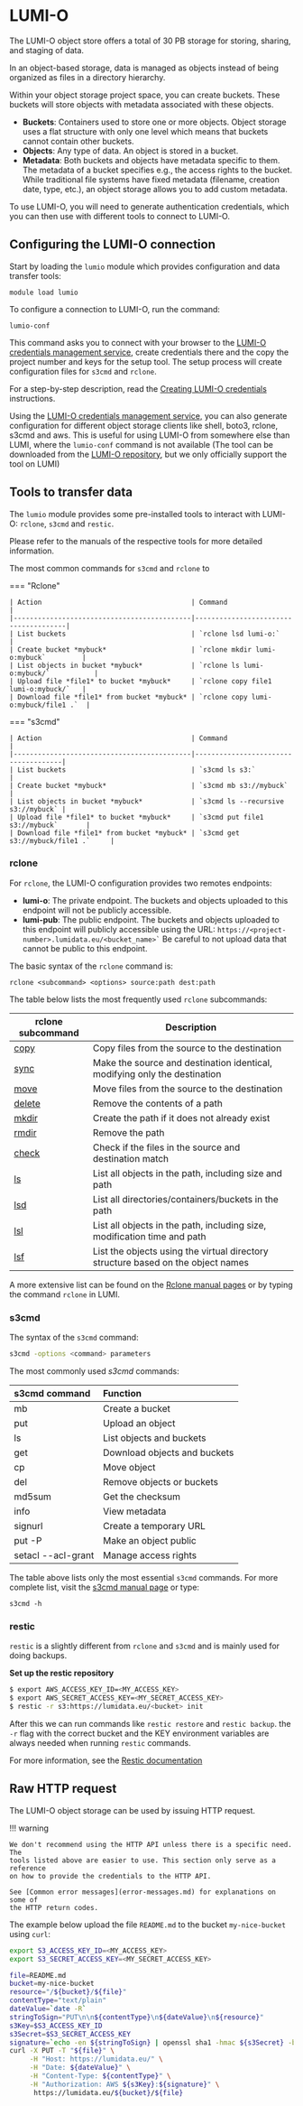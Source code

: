 # LUMI-O

[auth.lumidata.eu]: https://auth.lumidata.eu
[lumi-o-tools]: https://github.com/Lumi-supercomputer/LUMI-O-tools
[rclone-manual]: https://rclone.org/docs/

The LUMI-O object store offers a total of 30 PB storage for storing, sharing,
and staging of data.

In an object-based storage, data is managed as objects instead of being
organized as files in a directory hierarchy.

Within your object storage project space, you can create buckets. These buckets
will store objects with metadata associated with these objects.

- **Buckets**: Containers used to store one or more objects.
  Object storage uses a flat structure with only
  one level which means that buckets cannot contain other buckets.
- **Objects**: Any type of data. An object is stored in a bucket.
- **Metadata**: Both buckets and objects have metadata specific to them. The 
  metadata of a bucket specifies e.g., the access rights to the bucket. While
  traditional file systems have fixed metadata (filename, creation date, type,
  etc.), an object storage allows you to add custom metadata.

To use LUMI-O, you will need to generate authentication credentials, which you
can then use with different tools to connect to LUMI-O.

## Configuring the LUMI-O connection

Start by loading the `lumio` module which provides configuration and data
transfer tools:

```
module load lumio
```

To configure a connection to LUMI-O, run the command:
```text
lumio-conf
```

This command asks you to connect with your browser to the [LUMI-O credentials
management service](auth-lumidata-eu.md), create credentials there and the copy
the project number and keys for the setup tool. The setup process will create configuration files for `s3cmd`
and `rclone`.

For a step-by-step description, read the [Creating LUMI-O
credentials](auth-lumidata-eu.md) instructions.

Using the [LUMI-O credentials management service,](auth-lumidata-eu.md) you can
also generate configuration for different object storage clients like shell,
boto3, rclone, s3cmd and aws. This is useful for using LUMI-O from somewhere
else than LUMI, where the `lumio-conf` command is not available (The tool can be
downloaded from the [LUMI-O repository][lumi-o-tools], but we only officially
support the tool on LUMI) 

## Tools to transfer data

The `lumio` module provides some pre-installed tools to interact with LUMI-O:
`rclone`, `s3cmd` and `restic`.

Please refer to the manuals of the respective tools for more detailed information.

The most common commands for `s3cmd` and `rclone` to

=== "Rclone"
    
    | Action                                     | Command                              |
    |--------------------------------------------|--------------------------------------|
    | List buckets                               | `rclone lsd lumi-o:`                 |
    | Create bucket *mybuck*                     | `rclone mkdir lumi-o:mybuck`         |
    | List objects in bucket *mybuck*            | `rclone ls lumi-o:mybuck/`           |
    | Upload file *file1* to bucket *mybuck*     | `rclone copy file1 lumi-o:mybuck/`   |
    | Download file *file1* from bucket *mybuck* | `rclone copy lumi-o:mybuck/file1 .`  |

=== "s3cmd"

    | Action                                     | Command                             |
    |--------------------------------------------|-------------------------------------|
    | List buckets                               | `s3cmd ls s3:`                      |
    | Create bucket *mybuck*                     | `s3cmd mb s3://mybuck`              |
    | List objects in bucket *mybuck*            | `s3cmd ls --recursive  s3://mybuck` |
    | Upload file *file1* to bucket *mybuck*     | `s3cmd put file1 s3://mybuck`       |
    | Download file *file1* from bucket *mybuck* | `s3cmd get s3://mybuck/file1 .`     |

### rclone

For `rclone`, the LUMI-O configuration provides two remotes endpoints: 

- **lumi-o**: The private endpoint. The buckets and objects uploaded to this
              endpoint will not be publicly accessible.
- **lumi-pub**: The public endpoint. The buckets and objects uploaded to this
                endpoint will publicly accessible using the URL:
                ```
                https://<project-number>.lumidata.eu/<bucket_name>`
                ```
                Be careful to not upload data that cannot be public to this
                endpoint.


The basic syntax of the `rclone` command is:

```text
rclone <subcommand> <options> source:path dest:path 
```

The table below lists the most frequently used `rclone` subcommands:

[rc_copy]:    https://rclone.org/commands/rclone_copy/
[rc_sync]:    https://rclone.org/commands/rclone_sync/
[rc_move]:    https://rclone.org/commands/rclone_move/
[rc_delete]:  https://rclone.org/commands/rclone_delete/
[rc_mkdir]:   https://rclone.org/commands/rclone_mkdir/
[rc_rmdir]:   https://rclone.org/commands/rclone_rmdir/
[rc_check]:   https://rclone.org/commands/rclone_check/
[rc_ls]:      https://rclone.org/commands/rclone_ls/
[rc_lsd]:     https://rclone.org/commands/rclone_lsd/
[rc_lsl]:     https://rclone.org/commands/rclone_lsl/
[rc_lsf]:     https://rclone.org/commands/rclone_lsf/

| rclone subcommand   | Description                                                                      |
| ------------------- | -------------------------------------------------------------------------------- |
| [copy][rc_copy]     | Copy files from the source to the destination                                    |
| [sync][rc_sync]     | Make the source and destination identical, modifying only the destination        |
| [move][rc_move]     | Move files from the source to the destination                                    |
| [delete][rc_delete] | Remove the contents of a path                                                    |
| [mkdir][rc_mkdir]   | Create the path if it does not already exist                                     |
| [rmdir][rc_rmdir]   | Remove the path                                                                  |
| [check][rc_check]   | Check if the files in the source and destination match                           |
| [ls][rc_ls]         | List all objects in the path, including size and path                            |
| [lsd][rc_lsd]       | List all directories/containers/buckets in the path                              |
| [lsl][rc_lsl]       | List all objects in the path, including size, modification time and path         |
| [lsf][rc_lsf]       | List the objects using the virtual directory structure based on the object names |

A more extensive list can be found on the [Rclone manual pages][rclone-manual]
or by typing the command `rclone` in LUMI.

### s3cmd

The syntax of the `s3cmd` command:

```bash
s3cmd -options <command> parameters
```

The most commonly used _s3cmd_ commands:

| s3cmd command      | Function |
| :----------------- | :--------------------------- |
| mb                 | Create a bucket              |
| put                | Upload an object             |
| ls                 | List objects and buckets     |
| get                | Download objects and buckets |
| cp                 | Move object                  |
| del                | Remove objects or buckets    |
| md5sum             | Get the checksum             |
| info               | View metadata                |
| signurl            | Create a temporary URL       |
| put -P             | Make an object public        |
| setacl --acl-grant | Manage access rights         |


The table above lists only the most essential `s3cmd` commands. For more
complete list, visit the [s3cmd manual page](https://s3tools.org/usage) or type:

```text
s3cmd -h
```

### restic

`restic` is a slightly different from `rclone` and `s3cmd` and is mainly used
for doing backups. 

**Set up the restic repository**

```bash
$ export AWS_ACCESS_KEY_ID=<MY_ACCESS_KEY>
$ export AWS_SECRET_ACCESS_KEY=<MY_SECRET_ACCESS_KEY>
$ restic -r s3:https://lumidata.eu/<bucket> init
```

After this we can run commands like `restic restore` and `restic backup`. the
`-r` flag with the correct bucket and the KEY environment variables are always
needed when running `restic` commands.

For more information, see the [Restic documentation](https://restic.readthedocs.io/en/stable/index.html)

## Raw HTTP request 

The LUMI-O object storage can be used by issuing HTTP request.

!!! warning

    We don't recommend using the HTTP API unless there is a specific need. The 
    tools listed above are easier to use. This section only serve as a reference
    on how to provide the credentials to the HTTP API. 

    See [Common error messages](error-messages.md) for explanations on some of
    the HTTP return codes. 

The example below upload the file `README.md` to the bucket `my-nice-bucket`
using `curl`:

```bash
export S3_ACCESS_KEY_ID=<MY_ACCESS_KEY>
export S3_SECRET_ACCESS_KEY=<MY_SECRET_ACCESS_KEY>

file=README.md
bucket=my-nice-bucket
resource="/${bucket}/${file}"
contentType="text/plain"
dateValue=`date -R`
stringToSign="PUT\n\n${contentType}\n${dateValue}\n${resource}"
s3Key=$S3_ACCESS_KEY_ID
s3Secret=$S3_SECRET_ACCESS_KEY
signature=`echo -en ${stringToSign} | openssl sha1 -hmac ${s3Secret} -binary | base64`
curl -X PUT -T "${file}" \
     -H "Host: https://lumidata.eu/" \
     -H "Date: ${dateValue}" \
     -H "Content-Type: ${contentType}" \
     -H "Authorization: AWS ${s3Key}:${signature}" \
      https://lumidata.eu/${bucket}/${file}
```
